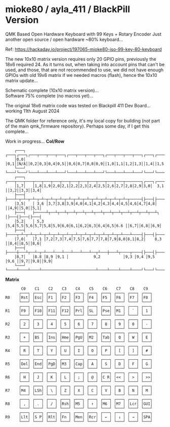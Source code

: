 # mioke80 / ayla_411 / BlackPill Version

QMK Based Open Hardware Keyboard with 99 Keys + Rotary Encoder
Just another open source / open hardware ~80% keyboard...

Ref: https://hackaday.io/project/197065-mioke80-iso-99-key-80-keyboard

The new 10x10 matrix version requires only 20 GPIO pins, previously the 18x6 required 24. As it turns out, when taking into account pins that can't be used, and those, that are not recommended to use, we did not have enough GPIOs with old 19x6 matrix if we needed macros (flash), hence the 10x10 matrix update...

Schematic complete (10x10 matrix version)...  
Software 75% complete (no macros yet)...  

The original 18x6 matrix code was tested on Blackpill 411 Dev Board... working 11th August 2024  

The QMK folder for reference only, it's my local copy for building (not part of the main qmk_firmware repository).
Perhaps some day, if I get this complete...

Work in progress...
**Col/Row**
```
    ┌───┐   ┌───┐┌───┐┌───┬───┬───┬───┐┌───┬───┬───┬───┐┌───┬───┬───┬───┐┌───┐┌───┐┌───┐
    │0,0│   │0,1││N/A││0,2│0,3│0,4│0,5││0,6│0,7│0,8│0,9││1,0│1,1│1,2│1,3││1,4││1,5││1,6│
    └───┘   └───┘└───┘└───┴───┴───┴───┘└───┴───┴───┴───┘└───┴───┴───┴───┘└───┘└───┘└───┘
    ┌───┐   ┌───┬───┬───┬───┬───┬───┬───┬───┬───┬───┬───┬───┬───┬───────┐┌───┐┌───┐┌───┐
    │1,7│   │1,8│1,9│2,0│2,1│2,2│2,3│2,4│2,5│2,6│2,7│2,8│2,9│3,0│  3,1  ││3,2││3,3││3,4│
    ├───┤   ├───┴─┬─┴─┬─┴─┬─┴─┬─┴─┬─┴─┬─┴─┬─┴─┬─┴─┬─┴─┬─┴─┬─┴─┬─┴─┬─────┤├───┤├───┤├───┤
    │3,5│   │ 3,6 │3,7│3,8│3,9│4,0│4,1│4,2│4,3│4,4│4,5│4,6│4,7│4,8│     ││4,9││5,0││5,1│
    ├───┤   ├─────┴┬──┴┬──┴┬──┴┬──┴┬──┴┬──┴┬──┴┬──┴┬──┴┬──┴┬──┴┬──┴┐    │├───┤├───┤├───┤
    │5,2│   │ 5,3  │5,4│5,5│5,6│5,7│5,8│5,9│6,0│6,1│6,2│6,3│6,4│6,5│6.6 ││6,7││6,8││6,9│
    ├───┤   ├────┬─┴─┬─┴─┬─┴─┬─┴─┬─┴─┬─┴─┬─┴─┬─┴─┬─┴─┬─┴─┬─┴─┬─┴───┴────┤├───┤├───┤├───┤
    │7,0│   │7,1 │7,2│7,3│7,4│7,5│7,6│7,7│7,8│7,9│8,0│8,1│8,2│    8,3   ││8,4││8,5││8,6│
    ├───┤   ├────┼───┴┬──┴─┬─┴───┴───┴───┴───┴───┴──┬┴───┼───┴┬────┬────┤├───┤├───┤├───┤
    │8,7│   │8.8 │8,9 │9,1 │           9,2          │9,3 │9,4 │9,5 │9,6 ││9,7││9,8││9,9│
    └───┘   └────┴────┴────┴────────────────────────┴────┴────┴────┴────┘└───┘└───┘└───┘
```
**Matrix**
```
       C0    C1    C2    C3    C4    C5    C6    C7    C8    C9
      ┌───┐ ┌───┐ ┌───┐ ┌───┐ ┌───┐ ┌───┐ ┌───┐ ┌───┐ ┌───┐ ┌───┐
R0    │Rst│ │Esc│ │F1 │ │F2 │ │F3 │ │F4 │ │F5 │ │F6 │ │F7 │ │F8 │
      └───┘ └───┘ └───┘ └───┘ └───┘ └───┘ └───┘ └───┘ └───┘ └───┘
      ┌───┐ ┌───┐ ┌───┐ ┌───┐ ┌───┐ ┌───┐ ┌───┐ ┌───┐ ┌───┐ ┌───┐
R1    │F9 │ │F10│ │F11│ │F12│ │Prl│ │SL │ │Pse│ │M1 │ │ ` │ │ 1 │
      └───┘ └───┘ └───┘ └───┘ └───┘ └───┘ └───┘ └───┘ └───┘ └───┘
      ┌───┐ ┌───┐ ┌───┐ ┌───┐ ┌───┐ ┌───┐ ┌───┐ ┌───┐ ┌───┐ ┌───┐
R2    │ 2 │ │ 3 │ │ 4 │ │ 5 │ │ 6 │ │ 7 │ │ 8 │ │ 9 │ │ 0 │ │ - │
      └───┘ └───┘ └───┘ └───┘ └───┘ └───┘ └───┘ └───┘ └───┘ └───┘
      ┌───┐ ┌───┐ ┌───┐ ┌───┐ ┌───┐ ┌───┐ ┌───┐ ┌───┐ ┌───┐ ┌───┐
R3    │ + │ │BS │ │Ins│ │Hme│ │PgU│ │M2 │ │Tab│ │ Q │ │ W │ │ E │
      └───┘ └───┘ └───┘ └───┘ └───┘ └───┘ └───┘ └───┘ └───┘ └───┘
      ┌───┐ ┌───┐ ┌───┐ ┌───┐ ┌───┐ ┌───┐ ┌───┐ ┌───┐ ┌───┐ ┌───┐
R4    │ R │ │ T │ │ Y │ │ U │ │ I │ │ O │ │ P │ │ [ │ │ ] │ │ # │
      └───┘ └───┘ └───┘ └───┘ └───┘ └───┘ └───┘ └───┘ └───┘ └───┘
      ┌───┐ ┌───┐ ┌───┐ ┌───┐ ┌───┐ ┌───┐ ┌───┐ ┌───┐ ┌───┐ ┌───┐
R5    │Del│ │End│ │PgD│ │M3 │ │Cap│ │ A │ │ S │ │ D │ │ F │ │ G │
      └───┘ └───┘ └───┘ └───┘ └───┘ └───┘ └───┘ └───┘ └───┘ └───┘
      ┌───┐ ┌───┐ ┌───┐ ┌───┐ ┌───┐ ┌───┐ ┌───┐ ┌───┐ ┌───┐ ┌───┐
R6    │ H │ │ J │ │ K │ │ L │ │ ; │ │ @ │ │C R│ │<< │ │ > │ │ >>│
      └───┘ └───┘ └───┘ └───┘ └───┘ └───┘ └───┘ └───┘ └───┘ └───┘
      ┌───┐ ┌───┐ ┌───┐ ┌───┐ ┌───┐ ┌───┐ ┌───┐ ┌───┐ ┌───┐ ┌───┐
R7    │M4 │ │LSh│ │ \ │ │ Z │ │ X │ │ C │ │ V │ │ B │ │ N │ │ M │
      └───┘ └───┘ └───┘ └───┘ └───┘ └───┘ └───┘ └───┘ └───┘ └───┘
      ┌───┐ ┌───┐ ┌───┐ ┌───┐ ┌───┐ ┌───┐ ┌───┐ ┌───┐ ┌───┐ ┌───┐
R8    │ , │ │ . │ │ / │ │Rsh│ │M5 │ │ ↑ │ │M6 │ │M7 │ │Lcr│ │GUI│
      └───┘ └───┘ └───┘ └───┘ └───┘ └───┘ └───┘ └───┘ └───┘ └───┘
      ┌───┐ ┌───┐ ┌───┐ ┌───┐ ┌───┐ ┌───┐ ┌───┐ ┌───┐ ┌───┐ ┌───┐
R9    │Llt│ │S P│ │Rlt│ │Fn │ │Men│ │Rcr│ │ ← │ │ ↓ │ │ → │ │SPA│
      └───┘ └───┘ └───┘ └───┘ └───┘ └───┘ └───┘ └───┘ └───┘ └───┘
```
